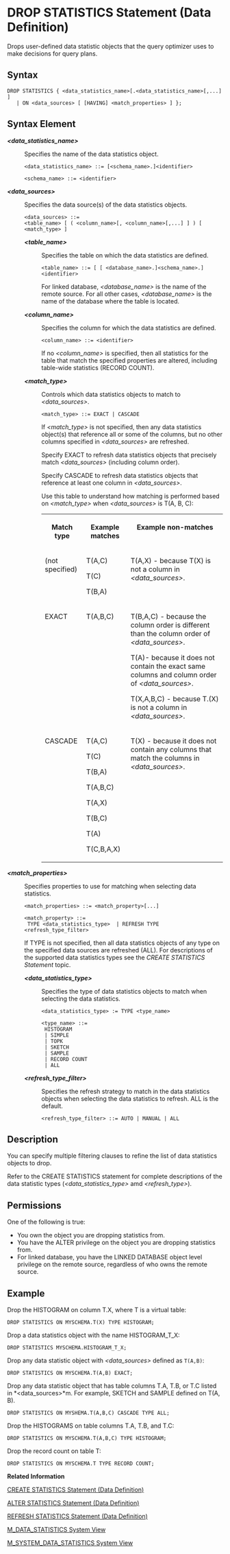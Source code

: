 <!-- loio20d7c595751910148307bf3bf4c745e6 -->

# DROP STATISTICS Statement \(Data Definition\)

Drops user-defined data statistic objects that the query optimizer uses to make decisions for query plans.



<a name="loio20d7c595751910148307bf3bf4c745e6__sql_drop_statistics_1sql_drop_statistics_syntax"/>

## Syntax

```
DROP STATISTICS { <data_statistics_name>[.<data_statistics_name>[,...] ]
   | ON <data_sources> [ [HAVING] <match_properties> ] };
```



<a name="loio20d7c595751910148307bf3bf4c745e6__sql_drop_statistics_1sql_drop_statistics_syntax_element"/>

## Syntax Element


<dl>
<dt><b>

*<data\_statistics\_name\>*

</b></dt>
<dd>

Specifies the name of the data statistics object.

```
<data_statistics_name> ::= [<schema_name>.]<identifier>

<schema_name> ::= <identifier>
```



</dd><dt><b>

*<data\_sources\>*

</b></dt>
<dd>

Specifies the data source\(s\) of the data statistics objects.

```
<data_sources> ::= 
<table_name> [ ( <column_name>[, <column_name>[,...] ] ) [ <match_type> ]
```


<dl>
<dt><b>

*<table\_name\>*

</b></dt>
<dd>

Specifies the table on which the data statistics are defined.

```
<table_name> ::= [ [ <database_name>.]<schema_name>.]<identifier>
```

For linked database, *<database\_name\>* is the name of the remote source. For all other cases, *<database\_name\>* is the name of the database where the table is located.



</dd><dt><b>

*<column\_name\>*

</b></dt>
<dd>

Specifies the column for which the data statistics are defined.

```
<column_name> ::= <identifier>
```

If no *<column\_name\>* is specified, then all statistics for the table that match the specified properties are altered, including table-wide statistics \(RECORD COUNT\).



</dd><dt><b>

*<match\_type\>*

</b></dt>
<dd>

Controls which data statistics objects to match to *<data\_sources\>*.

```
<match_type> ::= EXACT | CASCADE 
```

If *<match\_type\>* is not specified, then any data statistics object\(s\) that reference all or some of the columns, but no other columns specified in *<data\_sources\>* are refreshed.

Specify EXACT to refresh data statistics objects that precisely match *<data\_sources\>* \(including column order\).

Specify CASCADE to refresh data statistics objects that reference at least one column in *<data\_sources\>*.

Use this table to understand how matching is performed based on *<match\_type\>* when *<data\_sources\>* is T\(A, B, C\):


<table>
<tr>
<th valign="top">

Match type



</th>
<th valign="top">

Example matches



</th>
<th valign="top">

Example non-matches



</th>
</tr>
<tr>
<td valign="top">

\(not specified\)



</td>
<td valign="top">

T\(A,C\)

T\(C\)

T\(B,A\)



</td>
<td valign="top">

T\(A,X\) - because T\(X\) is not a column in *<data\_sources\>*.



</td>
</tr>
<tr>
<td valign="top">

EXACT



</td>
<td valign="top">

T\(A,B,C\)



</td>
<td valign="top">

T\(B,A,C\) - because the column order is different than the column order of *<data\_sources\>*.

T\(A\)- because it does not contain the exact same columns and column order of *<data\_sources\>*.

T\(X,A,B,C\) - because T.\(X\) is not a column in *<data\_sources\>*.



</td>
</tr>
<tr>
<td valign="top">

CASCADE



</td>
<td valign="top">

T\(A,C\)

T\(C\)

T\(B,A\)

T\(A,B,C\)

T\(A,X\)

T\(B,C\)

T\(A\)

T\(C,B,A,X\)



</td>
<td valign="top">

T\(X\) - because it does not contain any columns that match the columns in *<data\_sources\>*.



</td>
</tr>
</table>



</dd>
</dl>



</dd><dt><b>

*<match\_properties\>*

</b></dt>
<dd>

Specifies properties to use for matching when selecting data statistics.

```
<match_properties> ::= <match_property>[...] 

<match_property> ::=
 TYPE <data_statistics_type>  | REFRESH TYPE <refresh_type_filter>
```

If TYPE is not specified, then all data statistics objects of any type on the specified data sources are refreshed \(ALL\). For descriptions of the supported data statistics types see the *CREATE STATISTICS Statement* topic.


<dl>
<dt><b>

*<data\_statistics\_type\>*

</b></dt>
<dd>

Specifies the type of data statistics objects to match when selecting the data statistics.

```
<data_statistics_type> := TYPE <type_name>

<type_name> ::= 
 HISTOGRAM 
 | SIMPLE 
 | TOPK
 | SKETCH 
 | SAMPLE
 | RECORD COUNT
 | ALL
```



</dd><dt><b>

*<refresh\_type\_filter\>*

</b></dt>
<dd>

Specifies the refresh strategy to match in the data statistics objects when selecting the data statistics to refresh. ALL is the default.

```
<refresh_type_filter> ::= AUTO | MANUAL | ALL 
```



</dd>
</dl>



</dd>
</dl>



<a name="loio20d7c595751910148307bf3bf4c745e6__sql_drop_statistics_1sql_drop_statistics_description"/>

## Description

You can specify multiple filtering clauses to refine the list of data statistics objects to drop.

Refer to the CREATE STATISTICS statement for complete descriptions of the data statistic types \(*<data\_statistics\_type\>* amd *<refresh\_type\>*\).



<a name="loio20d7c595751910148307bf3bf4c745e6__section_opr_ddt_5cb"/>

## Permissions

One of the following is true:

-   You own the object you are dropping statistics from.
-   You have the ALTER privilege on the object you are dropping statistics from.
-   For linked database, you have the LINKED DATABASE object level privilege on the remote source, regardless of who owns the remote source.



<a name="loio20d7c595751910148307bf3bf4c745e6__sql_drop_statistics_1sql_drop_statistics_example"/>

## Example

Drop the HISTOGRAM on column T.X, where T is a virtual table:

```
DROP STATISTICS ON MYSCHEMA.T(X) TYPE HISTOGRAM;
```

Drop a data statistics object with the name HISTOGRAM\_T\_X:

```
DROP STATISTICS MYSCHEMA.HISTOGRAM_T_X;
```

Drop any data statistic object with *<data\_sources\>* defined as `T(A,B)`:

```
DROP STATISTICS ON MYSCHEMA.T(A,B) EXACT;
```

Drop any data statistic object that has table columns T.A, T.B, or T.C listed in *<data\_sources\>*m. For example, SKETCH and SAMPLE defined on T\(A, B\).

```
DROP STATISTICS ON MYSHEMA.T(A,B,C) CASCADE TYPE ALL;
```

Drop the HISTOGRAMS on table columns T.A, T.B, and T.C:

```
DROP STATISTICS ON MYSCHEMA.T(A,B,C) TYPE HISTOGRAM;
```

Drop the record count on table T:

```
DROP STATISTICS ON MYSCHEMA.T TYPE RECORD COUNT;
```

**Related Information**  


[CREATE STATISTICS Statement \(Data Definition\)](create-statistics-statement-data-definition-20d5252.md "Creates data statistic objects that allow the query optimizer to make better decisions for query plans.")

[ALTER STATISTICS Statement \(Data Definition\)](alter-statistics-statement-data-definition-c656476.md "Alters the properties of a data statistics object.")

[REFRESH STATISTICS Statement \(Data Definition\)](refresh-statistics-statement-data-definition-20fae6d.md "Specifies a column that is part of the data sources.")

[M\_DATA\_STATISTICS System View](../../020-System-Views-Reference/022-Monitoring-Views/m-data-statistics-system-view-4f74378.md "Lists data statistics generated when you query column and row store object.")

[M\_SYSTEM\_DATA\_STATISTICS System View](../../020-System-Views-Reference/022-Monitoring-Views/m-system-data-statistics-system-view-b354762.md "Lists data statistics generated by the server when you query a column and row store object.")

